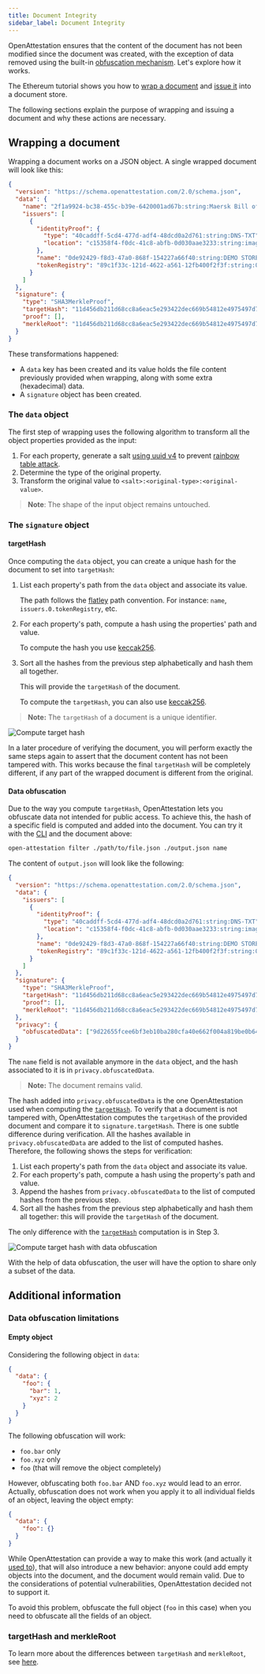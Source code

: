 ```yaml
---
title: Document Integrity
sidebar_label: Document Integrity
---
```


OpenAttestation ensures that the content of the document has not been modified since the document was created, with the exception of data removed using the built-in [obfuscation mechanism](/docs/developer-section/libraries/remote-files/open-attestation#obfuscating-data). Let's explore how it works.

The Ethereum tutorial shows you how to [wrap a document](/docs/integrator-section/verifiable-document/ethereum/wrapping-document) and [issue it](/docs/integrator-section/verifiable-document/ethereum/issuing-document) into a document store. 

The following sections explain the purpose of wrapping and issuing a document and why these actions are necessary.

## Wrapping a document

Wrapping a document works on a JSON object. A single wrapped document will look like this:

```json
{
  "version": "https://schema.openattestation.com/2.0/schema.json",
  "data": {
    "name": "2f1a9924-bc38-455c-b39e-6420001ad67b:string:Maersk Bill of Lading",
    "issuers": [
      {
        "identityProof": {
          "type": "40caddff-5cd4-477d-adf4-48dcd0a2d761:string:DNS-TXT",
          "location": "c15358f4-f0dc-41c8-abfb-0d030aae3233:string:imaginative-amber-ferret.sandbox.openattestation.com"
        },
        "name": "0de92429-f8d3-47a0-868f-154227a66f40:string:DEMO STORE",
        "tokenRegistry": "89c1f33c-121d-4622-a561-12fb400f2f3f:string:0x8194648f40ED07F841fA357Bf52CBE8D6d7ce48D"
      }
    ]
  },
  "signature": {
    "type": "SHA3MerkleProof",
    "targetHash": "11d456db211d68cc8a6eac5e293422dec669b54812e4975497d7099467335987",
    "proof": [],
    "merkleRoot": "11d456db211d68cc8a6eac5e293422dec669b54812e4975497d7099467335987"
  }
}
```

These transformations happened:

- A `data` key has been created and its value holds the file content previously provided when wrapping, along with some extra (hexadecimal) data.
- A `signature` object has been created.

### The `data` object

The first step of wrapping uses the following algorithm to transform all the object properties provided as the input:

1. For each property, generate a salt [using uuid v4](https://www.npmjs.com/package/uuid) to prevent [rainbow table attack](https://en.wikipedia.org/wiki/Rainbow_table).
1. Determine the type of the original property.
1. Transform the original value to `<salt>:<original-type>:<original-value>`.

>**Note**: The shape of the input object remains untouched.

### The `signature` object

#### targetHash

Once computing the `data` object, you can create a unique hash for the document to set into `targetHash`:

1. List each property's path from the `data` object and associate its value. 

    The path follows the [flatley](https://github.com/antony/flatley) path convention. For instance: `name`, `issuers.0.tokenRegistry`, etc.

1. For each property's path, compute a hash using the properties' path and value. 

    To compute the hash you use [keccak256](https://en.wikipedia.org/wiki/SHA-3).

1. Sort all the hashes from the previous step alphabetically and hash them all together.        
    
    This will provide the `targetHash` of the document. 
    
    To compute the `targetHash`, you can also use [keccak256](https://en.wikipedia.org/wiki/SHA-3).

>**Note:** The `targetHash` of a document is a unique identifier.

![Compute target hash](/docs/docs-section/how-does-it-work/target-hash.png)

In a later procedure of verifying the document, you will perform exactly the same steps again to assert that the document content has not been tampered with. This works because the final `targetHash` will be completely different, if any part of the wrapped document is different from the original.

#### Data obfuscation

Due to the way you compute `targetHash`, OpenAttestation lets you obfuscate data not intended for public access. To achieve this, the hash of a specific field is computed and added into the document. You can try it with the [CLI](/docs/developer-section/libraries/remote-files/open-attestation-cli) and the document above:

```bash
open-attestation filter ./path/to/file.json ./output.json name
```

The content of `output.json` will look like the following:

```json
{
  "version": "https://schema.openattestation.com/2.0/schema.json",
  "data": {
    "issuers": [
      {
        "identityProof": {
          "type": "40caddff-5cd4-477d-adf4-48dcd0a2d761:string:DNS-TXT",
          "location": "c15358f4-f0dc-41c8-abfb-0d030aae3233:string:imaginative-amber-ferret.sandbox.openattestation.com"
        },
        "name": "0de92429-f8d3-47a0-868f-154227a66f40:string:DEMO STORE",
        "tokenRegistry": "89c1f33c-121d-4622-a561-12fb400f2f3f:string:0x8194648f40ED07F841fA357Bf52CBE8D6d7ce48D"
      }
    ]
  },
  "signature": {
    "type": "SHA3MerkleProof",
    "targetHash": "11d456db211d68cc8a6eac5e293422dec669b54812e4975497d7099467335987",
    "proof": [],
    "merkleRoot": "11d456db211d68cc8a6eac5e293422dec669b54812e4975497d7099467335987"
  },
  "privacy": {
    "obfuscatedData": ["9d22655fcee6bf3eb10ba280cfa40e662f004a819be0b64e2fe9d0cebba6788f"]
  }
}
```

The `name` field is not available anymore in the `data` object, and the hash associated to it is in `privacy.obfuscatedData`.

>**Note:** The document remains valid.

The hash added into `privacy.obfuscatedData` is the one OpenAttestation used when computing the [`targetHash`](#targethash). To verify that a document is not tampered with, OpenAttestation computes the `targetHash` of the provided document and compare it to `signature.targetHash`. There is one subtle difference during verification. All the hashes available in `privacy.obfuscatedData` are added to the list of computed hashes. Therefore, the following shows the steps for verification:

1. List each property's path from the `data` object and associate its value.
1. For each property's path, compute a hash using the property's path and value.
1. Append the hashes from `privacy.obfuscatedData` to the list of computed hashes from the previous step.
1. Sort all the hashes from the previous step alphabetically and hash them all together: this will provide the `targetHash` of the document.

The only difference with the [`targetHash`](#targethash) computation is in Step 3.

![Compute target hash with data obfuscation](/docs/docs-section/how-does-it-work/target-hash-with-data-obfuscation.png)

With the help of data obfuscation, the user will have the option to share only a subset of the data.

## Additional information

### Data obfuscation limitations

#### Empty object

Considering the following object in `data`:

```json
{
  "data": {
    "foo": {
      "bar": 1,
      "xyz": 2
    }
  }
}
```

The following obfuscation will work:

- `foo.bar` only
- `foo.xyz` only
- `foo` (that will remove the object completely)

However, obfuscating both `foo.bar` AND `foo.xyz` would lead to an error. Actually, obfuscation does not work when you apply it to all individual fields of an object, leaving the object empty:

```json
{
  "data": {
    "foo": {}
  }
}
```

While OpenAttestation can provide a way to make this work (and actually it [used to](https://github.com/Open-Attestation/open-attestation/commit/a0c783ff399f0d8a3390dcf6173c4287a051082d)), that will also introduce a new behavior: anyone could add empty objects into the document, and the document would remain valid. Due to the considerations of potential vulnerabilities, OpenAttestation decided not to support it.

To avoid this problem, obfuscate the full object (`foo` in this case) when you need to obfuscate all the fields of an object.

### targetHash and merkleRoot

To learn more about the differences between `targetHash` and `merkleRoot`, see [here](/docs/docs-section/how-does-it-work/issuance-status#merkleroot).
